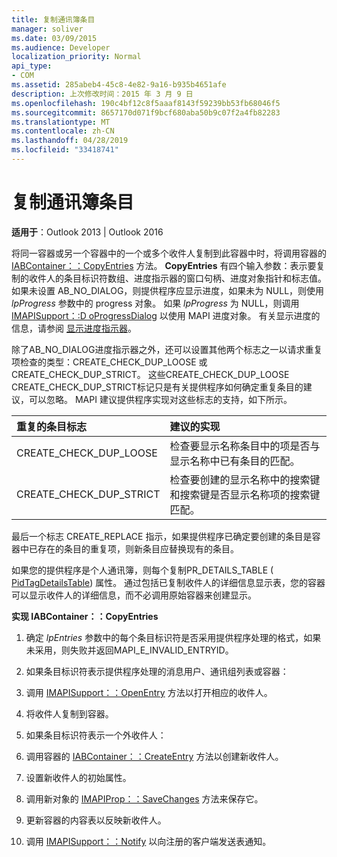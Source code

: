 ```yaml
---
title: 复制通讯簿条目
manager: soliver
ms.date: 03/09/2015
ms.audience: Developer
localization_priority: Normal
api_type:
- COM
ms.assetid: 285abeb4-45c8-4e82-9a16-b935b4651afe
description: 上次修改时间：2015 年 3 月 9 日
ms.openlocfilehash: 190c4bf12c8f5aaaf8143f59239bb53fb68046f5
ms.sourcegitcommit: 8657170d071f9bcf680aba50b9c07f2a4fb82283
ms.translationtype: MT
ms.contentlocale: zh-CN
ms.lasthandoff: 04/28/2019
ms.locfileid: "33418741"
---
```

# <a name="copying-address-book-entries"></a>复制通讯簿条目

  
  
**适用于**：Outlook 2013 | Outlook 2016 
  
将同一容器或另一个容器中的一个或多个收件人复制到此容器中时，将调用容器的 [IABContainer：：CopyEntries](iabcontainer-copyentries.md) 方法。 **CopyEntries** 有四个输入参数：表示要复制的收件人的条目标识符数组、进度指示器的窗口句柄、进度对象指针和标志值。 如果未设置 AB_NO_DIALOG，则提供程序应显示进度，如果未为 NULL，则使用  _lpProgress_ 参数中的 progress 对象。 如果  _lpProgress_ 为 NULL，则调用 [IMAPISupport：:D oProgressDialog](imapisupport-doprogressdialog.md) 以使用 MAPI 进度对象。 有关显示进度的信息，请参阅 [显示进度指示器](mapi-progress-indicators.md)。
  
除了AB_NO_DIALOG进度指示器之外，还可以设置其他两个标志之一以请求重复项检查的类型：CREATE_CHECK_DUP_LOOSE 或 CREATE_CHECK_DUP_STRICT。 这些CREATE_CHECK_DUP_LOOSE CREATE_CHECK_DUP_STRICT标记只是有关提供程序如何确定重复条目的建议，可以忽略。 MAPI 建议提供程序实现对这些标志的支持，如下所示。
  
|**重复的条目标志**|**建议的实现**|
|:-----|:-----|
|CREATE_CHECK_DUP_LOOSE  <br/> |检查要显示名称条目中的项是否与显示名称中已有条目的匹配。  <br/> |
|CREATE_CHECK_DUP_STRICT  <br/> |检查要创建的显示名称中的搜索键和搜索键是否显示名称项的搜索键匹配。  <br/> |
   
最后一个标志 CREATE_REPLACE 指示，如果提供程序已确定要创建的条目是容器中已存在的条目的重复项，则新条目应替换现有的条目。 
  
如果您的提供程序是个人通讯簿，则每个复制PR_DETAILS_TABLE ( [PidTagDetailsTable](pidtagdetailstable-canonical-property.md)) 属性。 通过包括已复制收件人的详细信息显示表，您的容器可以显示收件人的详细信息，而不必调用原始容器来创建显示。
  
 **实现 IABContainer：：CopyEntries**
  
1. 确定  _lpEntries_ 参数中的每个条目标识符是否采用提供程序处理的格式，如果未采用，则失败并返回MAPI_E_INVALID_ENTRYID。 
    
2. 如果条目标识符表示提供程序处理的消息用户、通讯组列表或容器：
    
1. 调用 [IMAPISupport：：OpenEntry](imapisupport-openentry.md) 方法以打开相应的收件人。 
    
2. 将收件人复制到容器。 
    
3. 如果条目标识符表示一个外收件人：
    
1. 调用容器的 [IABContainer：：CreateEntry](iabcontainer-createentry.md) 方法以创建新收件人。 
    
2. 设置新收件人的初始属性。
    
4. 调用新对象的 [IMAPIProp：：SaveChanges](imapiprop-savechanges.md) 方法来保存它。 
    
5. 更新容器的内容表以反映新收件人。 
    
6. 调用 [IMAPISupport：：Notify](imapisupport-notify.md) 以向注册的客户端发送表通知。 
    

